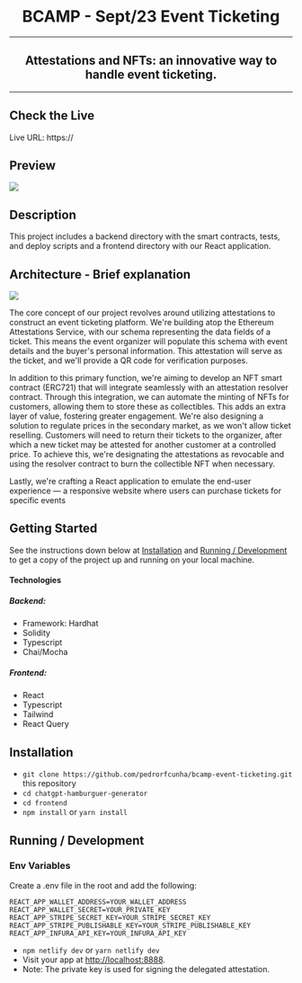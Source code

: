 <h1 align="center">
   BCAMP - Sept/23 Event Ticketing</h1>

---

<h2 align="center">
  Attestations and NFTs: an innovative way to handle event ticketing.
</h2>

---

## Check the Live

Live URL: https://

## Preview

<img src="/public/live-url-preview.png">

## Description

This project includes a backend directory with the smart contracts, tests, and deploy scripts and a frontend directory with our React application.

## Architecture - Brief explanation

<img src="/diagram.png">

The core concept of our project revolves around utilizing attestations to construct an event ticketing platform. We're building atop the Ethereum Attestations Service, with our schema representing the data fields of a ticket. This means the event organizer will populate this schema with event details and the buyer's personal information. This attestation will serve as the ticket, and we'll provide a QR code for verification purposes.

In addition to this primary function, we're aiming to develop an NFT smart contract (ERC721) that will integrate seamlessly with an attestation resolver contract. Through this integration, we can automate the minting of NFTs for customers, allowing them to store these as collectibles. This adds an extra layer of value, fostering greater engagement. We're also designing a solution to regulate prices in the secondary market, as we won't allow ticket reselling. Customers will need to return their tickets to the organizer, after which a new ticket may be attested for another customer at a controlled price. To achieve this, we're designating the attestations as revocable and using the resolver contract to burn the collectible NFT when necessary.

Lastly, we're crafting a React application to emulate the end-user experience — a responsive website where users can purchase tickets for specific events

## Getting Started

See the instructions down below at [Installation](#installation)
and [Running / Development](#running-/-development) to get a copy of the
project up and running on your local machine.

#### Technologies

##### Backend:

- Framework: Hardhat
- Solidity
- Typescript
- Chai/Mocha

##### Frontend:

- React
- Typescript
- Tailwind
- React Query

## Installation

- `git clone https://github.com/pedrorfcunha/bcamp-event-ticketing.git` this repository
- `cd chatgpt-hamburguer-generator`
- `cd frontend`
- `npm install` or `yarn install`

## Running / Development

### Env Variables

Create a .env file in the root and add the following:

```
REACT_APP_WALLET_ADDRESS=YOUR_WALLET_ADDRESS
REACT_APP_WALLET_SECRET=YOUR_PRIVATE_KEY
REACT_APP_STRIPE_SECRET_KEY=YOUR_STRIPE_SECRET_KEY
REACT_APP_STRIPE_PUBLISHABLE_KEY=YOUR_STRIPE_PUBLISHABLE_KEY
REACT_APP_INFURA_API_KEY=YOUR_INFURA_API_KEY
```

- `npm netlify dev` or `yarn netlify dev`
- Visit your app at [http://localhost:8888](http://localhost:8888).
- Note: The private key is used for signing the delegated attestation.
